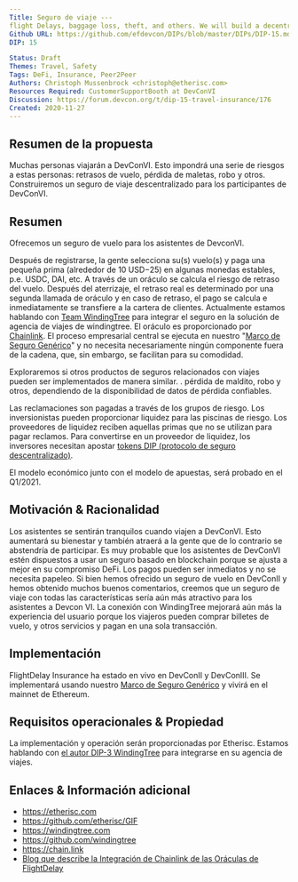 ```yaml
---
Title: Seguro de viaje ---
flight Delays, baggage loss, theft, and others. We will build a decentralized travel insurance for DevConVI participants.'
Github URL: https://github.com/efdevcon/DIPs/blob/master/DIPs/DIP-15.md
DIP: 15

Status: Draft
Themes: Travel, Safety
Tags: DeFi, Insurance, Peer2Peer
Authors: Christoph Mussenbrock <christoph@etherisc.com>
Resources Required: CustomerSupportBooth at DevConVI
Discussion: https://forum.devcon.org/t/dip-15-travel-insurance/176
Created: 2020-11-27
---
```


## Resumen de la propuesta

Muchas personas viajarán a DevConVI. Esto impondrá una serie de riesgos a estas personas: retrasos de vuelo, pérdida de maletas, robo y otros. Construiremos un seguro de viaje descentralizado para los participantes de DevConVI.

## Resumen
Ofrecemos un seguro de vuelo para los asistentes de DevconVI.

Después de registrarse, la gente selecciona su(s) vuelo(s) y paga una pequeña prima (alrededor de 10 USD$-25$) en algunas monedas estables, p.e. USDC, DAI, etc. A través de un oráculo se calcula el riesgo de retraso del vuelo. Después del aterrizaje, el retraso real es determinado por una segunda llamada de oráculo y en caso de retraso, el pago se calcula e inmediatamente se transfiere a la cartera de clientes. Actualmente estamos hablando con [Team WindingTree](https://windingtree.com) para integrar el seguro en la solución de agencia de viajes de windingtree. El oráculo es proporcionado por [Chainlink](https://chain.link). El proceso empresarial central se ejecuta en nuestro "[Marco de Seguro Genérico](https://github.com/etherisc/GIF)" y no necesita necesariamente ningún componente fuera de la cadena, que, sin embargo, se facilitan para su comodidad.

Exploraremos si otros productos de seguros relacionados con viajes pueden ser implementados de manera similar. . pérdida de maldito, robo y otros, dependiendo de la disponibilidad de datos de pérdida confiables.

Las reclamaciones son pagadas a través de los grupos de riesgo. Los inversionistas pueden proporcionar liquidez para las piscinas de riesgo. Los proveedores de liquidez reciben aquellas primas que no se utilizan para pagar reclamos. Para convertirse en un proveedor de liquidez, los inversores necesitan apostar [tokens DIP (protocolo de seguro descentralizado)](https://etherscan.io/token/0xc719d010b63e5bbf2c0551872cd5316ed26acd83).

El modelo económico junto con el modelo de apuestas, será probado en el Q1/2021.

## Motivación & Racionalidad
Los asistentes se sentirán tranquilos cuando viajen a DevConVI. Esto aumentará su bienestar y también atraerá a la gente que de lo contrario se abstendría de participar. Es muy probable que los asistentes de DevConVI estén dispuestos a usar un seguro basado en blockchain porque se ajusta a mejor en su compromiso DeFi. Los pagos pueden ser inmediatos y no se necesita papeleo. Si bien hemos ofrecido un seguro de vuelo en DevConII y hemos obtenido muchos buenos comentarios, creemos que un seguro de viaje con todas las características sería aún más atractivo para los asistentes a Devcon VI. La conexión con WindingTree mejorará aún más la experiencia del usuario porque los viajeros pueden comprar billetes de vuelo, y otros servicios y pagan en una sola transacción.

## Implementación
FlightDelay Insurance ha estado en vivo en DevConII y DevConIII. Se implementará usando nuestro [Marco de Seguro Genérico](https://github.com/etherisc/GIF) y vivirá en el mainnet de Ethereum.

## Requisitos operacionales & Propiedad
La implementación y operación serán proporcionadas por Etherisc. Estamos hablando con [el autor DIP-3 WindingTree](https://github.com/efdevcon/DIPs/blob/master/DIPs/DIP-3.md) para integrarse en su agencia de viajes.

## Enlaces & Información adicional
- https://etherisc.com
- https://github.com/etherisc/GIF
- https://windingtree.com
- https://github.com/windingtree
- https://chain.link
- [Blog que describe la Integración de Chainlink de las Oráculas de FlightDelay](https://blog.etherisc.com/etherisc-to-leverage-chainlink-oracles-for-decentralized-flight-insurance-product-9559b64d79c7)
